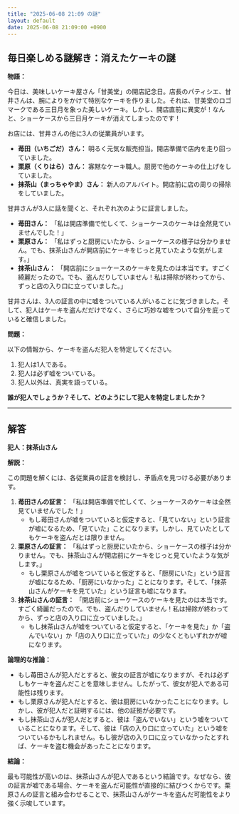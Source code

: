 ```yaml
---
title: "2025-06-08 21:09 の謎"
layout: default
date: 2025-06-08 21:09:00 +0900
---
```

## 毎日楽しめる謎解き：消えたケーキの謎

**物語：**

今日は、美味しいケーキ屋さん「甘美堂」の開店記念日。店長のパティシエ、甘井さんは、腕によりをかけて特別なケーキを作りました。それは、甘美堂のロゴマークである三日月を象った美しいケーキ。しかし、開店直前に異変が！なんと、ショーケースから三日月ケーキが消えてしまったのです！

お店には、甘井さんの他に3人の従業員がいます。

*   **苺田（いちごだ）さん：** 明るく元気な販売担当。開店準備で店内を走り回っていました。
*   **栗原（くりはら）さん：** 寡黙なケーキ職人。厨房で他のケーキの仕上げをしていました。
*   **抹茶山（まっちゃやま）さん：** 新人のアルバイト。開店前に店の周りの掃除をしていました。

甘井さんが3人に話を聞くと、それぞれ次のように証言しました。

*   **苺田さん：** 「私は開店準備で忙しくて、ショーケースのケーキは全然見ていませんでした！」
*   **栗原さん：** 「私はずっと厨房にいたから、ショーケースの様子は分かりません。でも、抹茶山さんが開店前にケーキをじっと見ていたような気がします。」
*   **抹茶山さん：** 「開店前にショーケースのケーキを見たのは本当です。すごく綺麗だったので。でも、盗んだりしていません！私は掃除が終わってから、ずっと店の入り口に立っていました。」

甘井さんは、3人の証言の中に嘘をついている人がいることに気づきました。そして、犯人はケーキを盗んだだけでなく、さらに巧妙な嘘をついて自分を庇っていると確信しました。

**問題：**

以下の情報から、ケーキを盗んだ犯人を特定してください。

1.  犯人は1人である。
2.  犯人は必ず嘘をついている。
3.  犯人以外は、真実を語っている。

**誰が犯人でしょうか？そして、どのようにして犯人を特定しましたか？**

---

## 解答

**犯人：抹茶山さん**

**解説：**

この問題を解くには、各従業員の証言を検討し、矛盾点を見つける必要があります。

1.  **苺田さんの証言：** 「私は開店準備で忙しくて、ショーケースのケーキは全然見ていませんでした！」
    *   もし苺田さんが嘘をついていると仮定すると、「見ていない」という証言が嘘になるため、「見ていた」ことになります。しかし、見ていたとしてもケーキを盗んだとは限りません。
2.  **栗原さんの証言：** 「私はずっと厨房にいたから、ショーケースの様子は分かりません。でも、抹茶山さんが開店前にケーキをじっと見ていたような気がします。」
    *   もし栗原さんが嘘をついていると仮定すると、「厨房にいた」という証言が嘘になるため、「厨房にいなかった」ことになります。そして、「抹茶山さんがケーキを見ていた」という証言も嘘になります。
3.  **抹茶山さんの証言：** 「開店前にショーケースのケーキを見たのは本当です。すごく綺麗だったので。でも、盗んだりしていません！私は掃除が終わってから、ずっと店の入り口に立っていました。」
    *   もし抹茶山さんが嘘をついていると仮定すると、「ケーキを見た」か「盗んでいない」か「店の入り口に立っていた」の少なくともいずれかが嘘になります。

**論理的な推論：**

*   もし苺田さんが犯人だとすると、彼女の証言が嘘になりますが、それは必ずしもケーキを盗んだことを意味しません。したがって、彼女が犯人である可能性は残ります。
*   もし栗原さんが犯人だとすると、彼は厨房にいなかったことになります。しかし、彼が犯人だと証明するには、他の証拠が必要です。
*   もし抹茶山さんが犯人だとすると、彼は「盗んでいない」という嘘をついていることになります。そして、彼は「店の入り口に立っていた」という嘘をついているかもしれません。もし彼が店の入り口に立っていなかったとすれば、ケーキを盗む機会があったことになります。

**結論：**

最も可能性が高いのは、抹茶山さんが犯人であるという結論です。なぜなら、彼の証言が嘘である場合、ケーキを盗んだ可能性が直接的に結びつくからです。栗原さんの証言と組み合わせることで、抹茶山さんがケーキを盗んだ可能性をより強く示唆しています。
